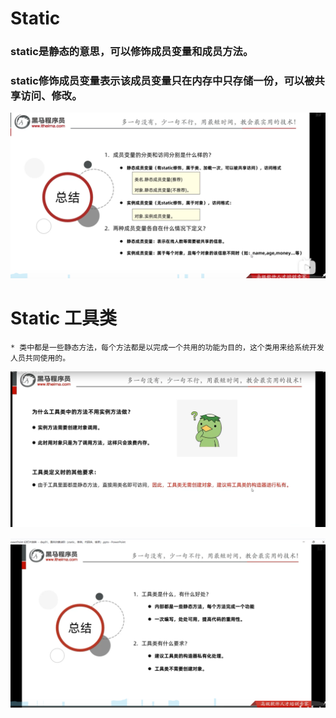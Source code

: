 # Static

### static是静态的意思，可以修饰成员变量和成员方法。

### static修饰成员变量表示该成员变量只在内存中只存储一份，可以被共享访问、修改。

![image-20220604114025460](.\static.assets\image-20220604114025460.png)



# Static 工具类

	* 类中都是一些静态方法，每个方法都是以完成一个共用的功能为目的，这个类用来给系统开发人员共同使用的。

![image-20220604114257894](.\static.assets\image-20220604114257894.png)

![image-20220604114333178](.\static.assets\image-20220604114333178.png)